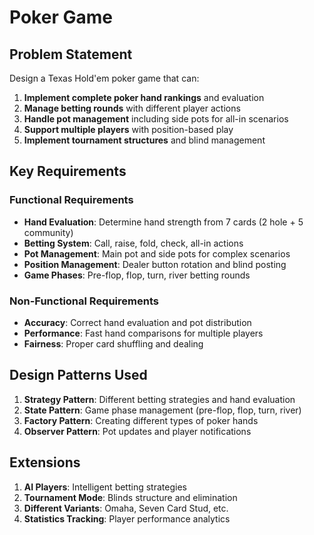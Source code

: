 # Poker Game

## Problem Statement

Design a Texas Hold'em poker game that can:

1. **Implement complete poker hand rankings** and evaluation
2. **Manage betting rounds** with different player actions
3. **Handle pot management** including side pots for all-in scenarios
4. **Support multiple players** with position-based play
5. **Implement tournament structures** and blind management

## Key Requirements

### Functional Requirements
- **Hand Evaluation**: Determine hand strength from 7 cards (2 hole + 5 community)
- **Betting System**: Call, raise, fold, check, all-in actions
- **Pot Management**: Main pot and side pots for complex scenarios
- **Position Management**: Dealer button rotation and blind posting
- **Game Phases**: Pre-flop, flop, turn, river betting rounds

### Non-Functional Requirements
- **Accuracy**: Correct hand evaluation and pot distribution
- **Performance**: Fast hand comparisons for multiple players
- **Fairness**: Proper card shuffling and dealing

## Design Patterns Used

1. **Strategy Pattern**: Different betting strategies and hand evaluation
2. **State Pattern**: Game phase management (pre-flop, flop, turn, river)
3. **Factory Pattern**: Creating different types of poker hands
4. **Observer Pattern**: Pot updates and player notifications

## Extensions

1. **AI Players**: Intelligent betting strategies
2. **Tournament Mode**: Blinds structure and elimination
3. **Different Variants**: Omaha, Seven Card Stud, etc.
4. **Statistics Tracking**: Player performance analytics